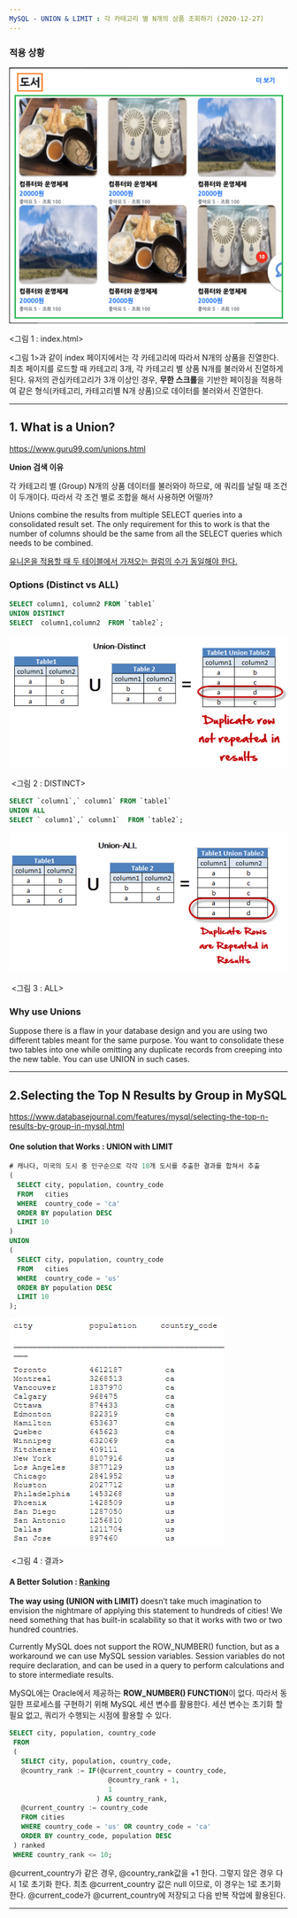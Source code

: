 ```yaml
---
MySQL - UNION & LIMIT : 각 카테고리 별 N개의 상품 조회하기 (2020-12-27)
---
```


###  적용 상황 

![unionlimit_img1](./image/unionlimit_img1.png)

<그림 1 : index.html> 

<그림 1>과 같이 index 페이지에서는 각 카테고리에 따라서 N개의 상품을 진열한다. 최초 페이지를 로드할 때 카테고리 3개, 각 카테고리 별 상품 N개를 불러와서 진열하게 된다. 유저의 관심카테고리가 3개 이상인 경우, **무한 스크롤**을 기반한 페이징을 적용하여 같은 형식(카테고리, 카테고리별 N개 상품)으로 데이터를 불러와서 진열한다. 

___

## 1. What is a Union?

https://www.guru99.com/unions.html

**Union 검색 이유**

각 카테고리 별 (Group) N개의 상품 데이터를 불러와야 하므로, <Product Table>에 쿼리를 날릴 때 조건이 두개이다. 따라서 각 조건 별로 조합을 해서 사용하면 어떨까? 

Unions combine the results from multiple SELECT queries into a consolidated result set. The only requirement for this to work is that the number of columns should be the same from all the SELECT queries which needs to be combined. 

<u>유니온을 적용할 때 두 테이블에서 가져오는 컬럼의 수가 동일해야 한다.</u> 

### Options  (Distinct vs ALL)

```sql
SELECT column1, column2 FROM `table1`
UNION DISTINCT
SELECT  column1,column2  FROM `table2`;
```

![unionlimit_img2](./image/unionlimit_img2.png)

​											<그림 2 : DISTINCT>

```sql
SELECT `column1`,` column1` FROM `table1`
UNION ALL
SELECT ` column1`,` column1`  FROM `table2`;
```

![unionlimit_img3](./image/unionlimit_img3.png)

​											<그림 3 : ALL> 

### Why use Unions 

Suppose there is a flaw in your database design and you are using two different tables meant for the same purpose. You want to consolidate these two tables into one while omitting any duplicate records from creeping into the new table. You can use UNION in such cases.

___

## 2.Selecting the Top N Results by Group in MySQL 

https://www.databasejournal.com/features/mysql/selecting-the-top-n-results-by-group-in-mysql.html

#### One solution that Works : UNION with LIMIT 

```sql
# 캐나다, 미국의 도시 중 인구순으로 각각 10개 도시를 추출한 결과를 합쳐서 추출 
(
  SELECT city, population, country_code
  FROM   cities 
  WHERE  country_code = 'ca'
  ORDER BY population DESC
  LIMIT 10
)
UNION
(
  SELECT city, population, country_code
  FROM   cities 
  WHERE  country_code = 'us'
  ORDER BY population DESC
  LIMIT 10
);
```

![unionlimit_img4](./image/unionlimit_img4.png)

​																<그림 4 : 결과> 



#### A Better Solution : <u>Ranking</u>

**The way using (UNION with LIMIT)** doesn’t take much imagination to envision the nightmare of applying this statement to hundreds of cities! We need something that has built-in scalability so that it works with two or two hundred countries. 

Currently MySQL does not support the ROW_NUMBER() function, but as a workaround we can use MySQL session variables. Session variables do not require declaration, and can be used in a query to perform calculations and to store intermediate results. 

MySQL에는 Oracle에서 제공하는 **ROW_NUMBER() FUNCTION**이 없다. 따라서 동일한 프로세스를 구현하기 위해 MySQL 세션 변수를 활용한다. 세션 변수는 초기화 할 필요 없고, 쿼리가 수행되는 시점에 활용할 수 있다. 

```sql
SELECT city, population, country_code
 FROM
 (
   SELECT city, population, country_code,
   @country_rank := IF(@current_country = country_code, 
                         @country_rank + 1, 
                         1
                      ) AS country_rank,
   @current_country := country_code
   FROM cities
   WHERE country_code = 'us' OR country_code = 'ca'
   ORDER BY country_code, population DESC
 ) ranked
 WHERE country_rank <= 10;
```

@current_country가 같은 경우, @country_rank값을 +1 한다. 그렇지 않은 경우 다시 1로 초기화 한다. 최초 @current_country 값은 null 이므로, 이 경우는 1로 초기화한다. @current_code가 @current_country에 저장되고 다음 반복 작업에 활용된다. 

___



